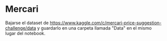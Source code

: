 # Mercari
Bajarse el dataset de https://www.kaggle.com/c/mercari-price-suggestion-challenge/data y guardarlo en una carpeta llamada "Data" en el mismo lugar del notebook.
